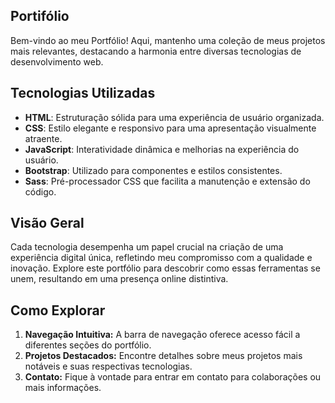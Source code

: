 ## Portifólio

Bem-vindo ao meu Portfólio! Aqui, mantenho uma coleção de meus projetos mais relevantes, destacando a harmonia entre diversas tecnologias de desenvolvimento web.


## Tecnologias Utilizadas

- **HTML**: Estruturação sólida para uma experiência de usuário organizada.
- **CSS**: Estilo elegante e responsivo para uma apresentação visualmente atraente.
- **JavaScript**: Interatividade dinâmica e melhorias na experiência do usuário.
- **Bootstrap**: Utilizado para componentes e estilos consistentes.
- **Sass**: Pré-processador CSS que facilita a manutenção e extensão do código.


## Visão Geral

Cada tecnologia desempenha um papel crucial na criação de uma experiência digital única, refletindo meu compromisso com a qualidade e inovação. Explore este portfólio para descobrir como essas ferramentas se unem, resultando em uma presença online distintiva.


## Como Explorar

1. **Navegação Intuitiva:** A barra de navegação oferece acesso fácil a diferentes seções do portfólio.
2. **Projetos Destacados:** Encontre detalhes sobre meus projetos mais notáveis e suas respectivas tecnologias.
3. **Contato:** Fique à vontade para entrar em contato para colaborações ou mais informações.
